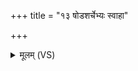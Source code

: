 +++
title = "१३ षोडशर्चेभ्यः स्वाहा"

+++
<details><summary>मूलम् (VS)</summary>

षो॑डश॒र्चेभ्यः॒ स्वाहा॑ ॥
</details>